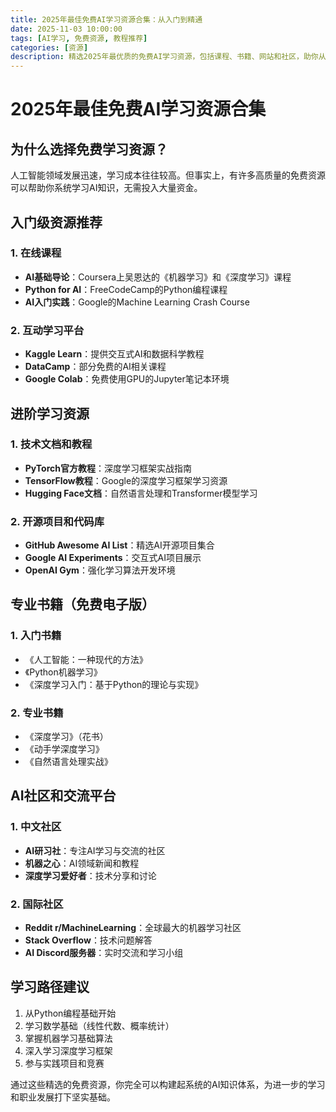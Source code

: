 ```yaml
---
title: 2025年最佳免费AI学习资源合集：从入门到精通
date: 2025-11-03 10:00:00
tags: [AI学习, 免费资源, 教程推荐]
categories: [资源]
description: 精选2025年最优质的免费AI学习资源，包括课程、书籍、网站和社区，助你从零开始系统学习人工智能。
---
```


# 2025年最佳免费AI学习资源合集

## 为什么选择免费学习资源？

人工智能领域发展迅速，学习成本往往较高。但事实上，有许多高质量的免费资源可以帮助你系统学习AI知识，无需投入大量资金。

## 入门级资源推荐

### 1. 在线课程
- **AI基础导论**：Coursera上吴恩达的《机器学习》和《深度学习》课程
- **Python for AI**：FreeCodeCamp的Python编程课程
- **AI入门实践**：Google的Machine Learning Crash Course

### 2. 互动学习平台
- **Kaggle Learn**：提供交互式AI和数据科学教程
- **DataCamp**：部分免费的AI相关课程
- **Google Colab**：免费使用GPU的Jupyter笔记本环境

## 进阶学习资源

### 1. 技术文档和教程
- **PyTorch官方教程**：深度学习框架实战指南
- **TensorFlow教程**：Google的深度学习框架学习资源
- **Hugging Face文档**：自然语言处理和Transformer模型学习

### 2. 开源项目和代码库
- **GitHub Awesome AI List**：精选AI开源项目集合
- **Google AI Experiments**：交互式AI项目展示
- **OpenAI Gym**：强化学习算法开发环境

## 专业书籍（免费电子版）

### 1. 入门书籍
- 《人工智能：一种现代的方法》
- 《Python机器学习》
- 《深度学习入门：基于Python的理论与实现》

### 2. 专业书籍
- 《深度学习》（花书）
- 《动手学深度学习》
- 《自然语言处理实战》

## AI社区和交流平台

### 1. 中文社区
- **AI研习社**：专注AI学习与交流的社区
- **机器之心**：AI领域新闻和教程
- **深度学习爱好者**：技术分享和讨论

### 2. 国际社区
- **Reddit r/MachineLearning**：全球最大的机器学习社区
- **Stack Overflow**：技术问题解答
- **AI Discord服务器**：实时交流和学习小组

## 学习路径建议

1. 从Python编程基础开始
2. 学习数学基础（线性代数、概率统计）
3. 掌握机器学习基础算法
4. 深入学习深度学习框架
5. 参与实践项目和竞赛

通过这些精选的免费资源，你完全可以构建起系统的AI知识体系，为进一步的学习和职业发展打下坚实基础。